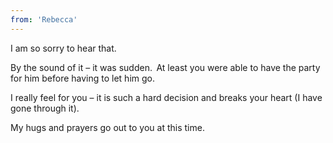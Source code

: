 ```yaml
---
from: 'Rebecca'
---
```


I am so sorry to hear that.

By the sound of it – it was sudden.  At least you were able to have the party for him before having to let him go.

I really feel for you – it is such a hard decision and breaks your heart (I have gone through it). 

My hugs and prayers go out to you at this time. 